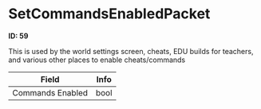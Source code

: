 # SetCommandsEnabledPacket

**ID: 59**  

This is used by the world settings screen, cheats, EDU builds for teachers, and various other places to enable cheats/commands

<table><thead><tr><th>Field</th><th>Info</th></tr></thead><tbody>
<tr><td>Commands Enabled</td><td>bool</td></tr>
</tbody></table>